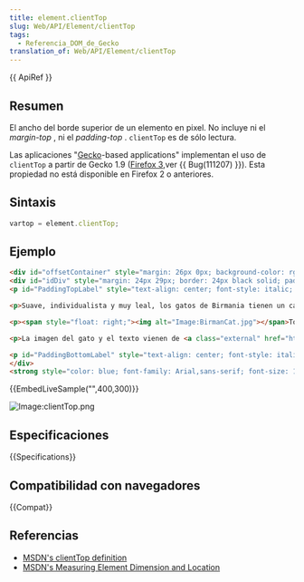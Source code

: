 ```yaml
---
title: element.clientTop
slug: Web/API/Element/clientTop
tags:
  - Referencia_DOM_de_Gecko
translation_of: Web/API/Element/clientTop
---
```


{{ ApiRef }}

## Resumen

El ancho del borde superior de un elemento en pixel. No incluye ni el *margin-top* , ni el *padding-top* . `clientTop` es de sólo lectura.

Las aplicaciones "[Gecko](es/Gecko)-based applications" implementan el uso de `clientTop` a partir de Gecko 1.9 ([Firefox 3](es/Firefox_3),ver {{ Bug(111207) }}). Esta propiedad no está disponible en Firefox 2 o anteriores.

## Sintaxis

```js
vartop = element.clientTop;
```

## Ejemplo

```html hidden
<div id="offsetContainer" style="margin: 26px 0px; background-color: rgb(255, 255, 204); border: 4px dashed black; color: black; position: absolute; left: 260px;">
<div id="idDiv" style="margin: 24px 29px; border: 24px black solid; padding: 0px 28px; width: 199px; height: 102px; overflow: auto; background-color: white; font-size: 13px!important; font-family: Arial, sans-serif;">
<p id="PaddingTopLabel" style="text-align: center; font-style: italic; font-weight: bold; font-size: 13px!important; font-family: Arial, sans-serif; margin: 0px;">padding-top</p>

<p>Suave, individualista y muy leal, los gatos de Birmania tienen un carácter entre los persas y los siameses. Si le gustan los gatos que no son agresivos, disfrutan estar entre los humanos y son generalmente tranquilos, esta es la raza para usted.</p>

<p><span style="float: right;"><img alt="Image:BirmanCat.jpg"></span>Todos los Birmanos tienen pintas y coloración obscura en la cara, orejas, patas y cola.</p>

<p>La imagen del gato y el texto vienen de <a class="external" href="http://www.best-cat-art.com/">www.best-cat-art.com</a></p>

<p id="PaddingBottomLabel" style="text-align: center; font-style: italic; font-weight: bold; font-size: 13px!important; font-family: Arial, sans-serif; margin: 0px;">padding-bottom</p>
</div>
<strong style="color: blue; font-family: Arial,sans-serif; font-size: 13px!important; font-weight: bold; left: -32px; position: absolute; top: 85px;">Left</strong><strong style="color: blue; font-family: Arial,sans-serif; font-size: 13px!important; font-weight: bold; left: 170px; position: absolute; top: -24px;">Top</strong><strong style="color: blue; font-family: Arial,sans-serif; font-size: 13px!important; font-weight: bold; left: 370px; position: absolute; top: 85px;">Right</strong><strong style="color: blue; font-family: Arial,sans-serif; font-size: 13px!important; font-weight: bold; left: 164px; position: absolute; top: 203px;">Bottom</strong></div>
```

{{EmbedLiveSample("",400,300)}}

<img alt="Image:clientTop.png">

## Especificaciones

{{Specifications}}

## Compatibilidad con navegadores

{{Compat}}

## Referencias

- [MSDN's clientTop definition](http://msdn.microsoft.com/workshop/author/dhtml/reference/properties/clienttop.asp?frame=true)
- [MSDN's Measuring Element Dimension and Location](http://msdn.microsoft.com/workshop/author/om/measuring.asp)

